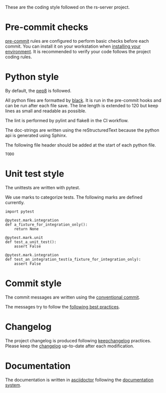 These are the coding style followed on the rs-server project.

Pre-commit checks
=================

[pre-commit](https://pre-commit.com/) rules are configured to perform
basic checks before each commit. You can install it on your workstation
when [installing your environment](environment/installation.adoc). It is
recommended to verify your code follows the project coding rules.

Python style
============

By default, the [pep8](https://peps.python.org/pep-0008/) is followed.

All python files are formatted by
[black](https://black.readthedocs.io/en/stable/). It is run in the
pre-commit hooks and can be run after each file save. The line length is
extended to 120 but keep lines as small and readable as possible.

The lint is performed by pylint and flake8 in the CI workflow.

The doc-strings are written using the reStructuredText because the
python api is generated using Sphinx.

The following file header should be added at the start of each python
file.

    TODO

Unit test style
===============

The unittests are written with pytest.

We use marks to categorize tests. The following marks are defined
currently.

    import pytest

    @pytest.mark.integration
    def a_fixture_for_integration_only():
        return None

    @pytest.mark.unit
    def test_a_unit_test():
        assert False

    @pytest.mark.integration
    def test_an_integration_test(a_fixture_for_integration_only):
        assert False

Commit style
============

The commit messages are written using the [conventional
commit](https://www.conventionalcommits.org/en/v1.0.0/).

The messages try to follow the [following best
practices](https://cbea.ms/git-commit/).

Changelog
=========

The project changelog is produced following
[keepchangelog](https://keepachangelog.com/) practices. Please keep the
[changelog](../../CHANGELOG.adoc) up-to-date after each modification.

Documentation
=============

The documentation is written in
[asciidoctor](https://asciidoctor.org/docs/asciidoc-writers-guide/)
following the [documentation system](https://documentation.divio.com/).
